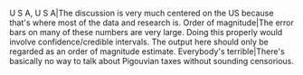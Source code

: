 U S A, U S A|The discussion is very much centered on the US because that's where most of the data and research is.
Order of magnitude|The error bars on many of these numbers are very large. Doing this properly would involve confidence/credible intervals. The output here should only be regarded as an order of magnitude estimate.
Everybody's terrible|There's basically no way to talk about Pigouvian taxes without sounding censorious.
